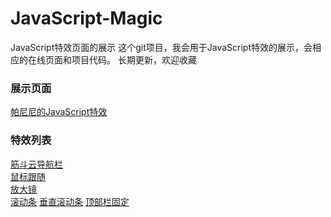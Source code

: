 # JavaScript-Magic
JavaScript特效页面的展示
这个git项目，我会用于JavaScript特效的展示，会相应的在线页面和项目代码。
长期更新，欢迎收藏

### 展示页面
 [帕尼尼的JavaScript特效](https://the-never.github.io/JavaScript-Magic/)

### 特效列表

 [筋斗云导航栏](https://the-never.github.io/JavaScript-Magic/筋斗云)    
 [鼠标跟随](https://the-never.github.io/JavaScript-Magic/鼠标跟随)    
 [放大镜](https://the-never.github.io/JavaScript-Magic/放大镜)    
 [滚动条](https://the-never.github.io/JavaScript-Magic/滚动条)
 [垂直滚动条](https://the-never.github.io/JavaScript-Magic/垂直滚动条)
 [顶部栏固定](https://the-never.github.io/JavaScript-Magic/顶部栏固定)

